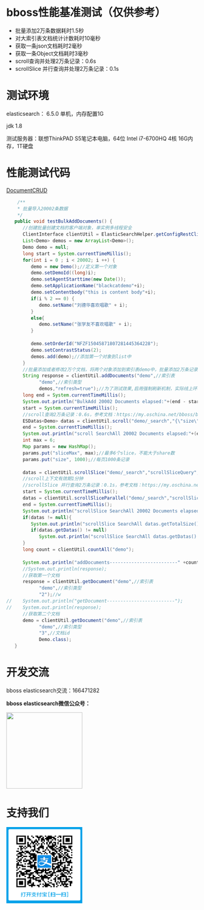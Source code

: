 # bboss性能基准测试（仅供参考）



- 批量添加2万条数据耗时1.5秒
- 对大索引表文档统计计数耗时10毫秒
- 获取一条json文档耗时2毫秒
- 获取一条Object文档耗时3毫秒
- scroll查询并处理2万条记录：0.6s
- scrollSlice 并行查询并处理2万条记录：0.1s

# 测试环境

elasticsearch： 6.5.0 单机，内存配置1G

jdk 1.8

测试服务器：联想ThinkPAD S5笔记本电脑，64位 Intel i7-6700HQ 4核 16G内存，1T硬盘



# 性能测试代码

[DocumentCRUD](https://gitee.com/bboss/eshelloword-booter/blob/master/src/main/java/org/bboss/elasticsearchtest/crud/DocumentCRUD.java)

```java
    /**
    * 批量导入20002条数据
    */
   public void testBulkAddDocuments() {
      //创建批量创建文档的客户端对象，单实例多线程安全
      ClientInterface clientUtil = ElasticSearchHelper.getConfigRestClientUtil("esmapper/scroll.xml");
      List<Demo> demos = new ArrayList<Demo>();
      Demo demo = null;
      long start = System.currentTimeMillis();
      for(int i = 0 ; i < 20002; i ++) {
         demo = new Demo();//定义第一个对象
         demo.setDemoId((long)i);
         demo.setAgentStarttime(new Date());
         demo.setApplicationName("blackcatdemo"+i);
         demo.setContentbody("this is content body"+i);
         if(i % 2 == 0) {
            demo.setName("刘德华喜欢唱歌" + i);
         }
         else{
            demo.setName("张学友不喜欢唱歌" + i);
         }

         demo.setOrderId("NFZF15045871807281445364228");
         demo.setContrastStatus(2);
         demos.add(demo);//添加第一个对象到list中
      }
      //批量添加或者修改2万个文档，将两个对象添加到索引表demo中，批量添加2万条记录耗时1.8s，
      String response = clientUtil.addDocuments("demo",//索引表
            "demo",//索引类型
            demos,"refresh=true");//为了测试效果,启用强制刷新机制，实际线上环境去掉最后一个参数"refresh=true"
      long end = System.currentTimeMillis();
      System.out.println("BulkAdd 20002 Documents elapsed:"+(end - start)+"毫秒");
      start = System.currentTimeMillis();
      //scroll查询2万条记录：0.6s，参考文档：https://my.oschina.net/bboss/blog/1942562
      ESDatas<Demo> datas = clientUtil.scroll("demo/_search","{\"size\":1000,\"query\": {\"match_all\": {}}}","1m",Demo.class);
      end = System.currentTimeMillis();
      System.out.println("scroll SearchAll 20002 Documents elapsed:"+(end - start)+"毫秒");
      int max = 6;
      Map params = new HashMap();
      params.put("sliceMax", max);//最多6个slice，不能大于share数
      params.put("size", 1000);//每页1000条记录

      datas = clientUtil.scrollSlice("demo/_search","scrollSliceQuery", params,"1m",Demo.class);
      //scroll上下文有效期1分钟
      //scrollSlice 并行查询2万条记录：0.1s，参考文档：https://my.oschina.net/bboss/blog/1942562
      start = System.currentTimeMillis();
      datas = clientUtil.scrollSliceParallel("demo/_search","scrollSliceQuery", params,"1m",Demo.class);
      end = System.currentTimeMillis();
      System.out.println("scrollSlice SearchAll 20002 Documents elapsed:"+(end - start)+"毫秒");
      if(datas != null){
         System.out.println("scrollSlice SearchAll datas.getTotalSize():"+datas.getTotalSize());
         if(datas.getDatas() != null)
            System.out.println("scrollSlice SearchAll datas.getDatas().size():"+datas.getDatas().size());
      }
      long count = clientUtil.countAll("demo");

      System.out.println("addDocuments-------------------------" +count);
      //System.out.println(response);
      //获取第一个文档
      response = clientUtil.getDocument("demo",//索引表
            "demo",//索引类型
            "2");//w
//    System.out.println("getDocument-------------------------");
//    System.out.println(response);
      //获取第二个文档
      demo = clientUtil.getDocument("demo",//索引表
            "demo",//索引类型
            "3",//文档id
            Demo.class);
   }
```

# 开发交流



bboss elasticsearch交流：166471282

**bboss elasticsearch微信公众号：**

<img src="https://static.oschina.net/uploads/space/2017/0617/094201_QhWs_94045.jpg"  height="200" width="200">



# 支持我们

<div align="left"></div>

<img src="images/alipay.png"  height="200" width="200">

